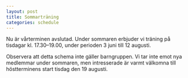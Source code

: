 ```yaml
---
layout: post
title: Sommarträning
categories: schedule
---
```


Nu är vårterminen avslutad. Under sommaren erbjuder vi träning på tisdagar kl. 17.30–19.00, under perioden 3 juni till 12 augusti.

Observera att detta schema inte gäller barngruppen. Vi tar inte emot nya medlemmar under sommaren, men intresserade är varmt välkomna till höstterminens start tisdag den 19 augusti.
